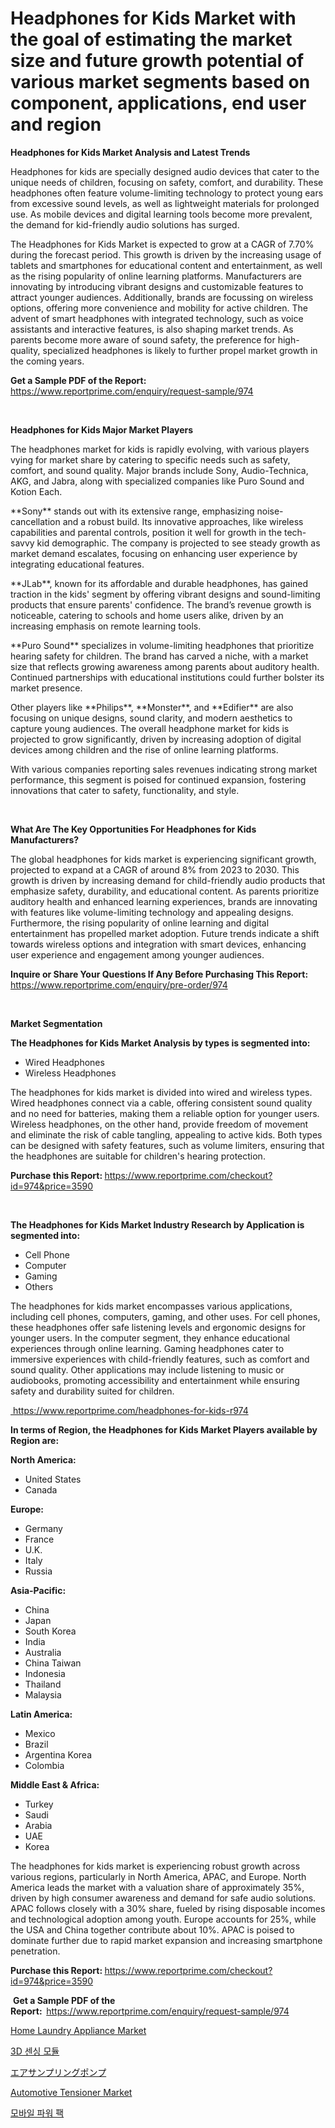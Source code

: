 <p><h1>Headphones for Kids Market with the goal of estimating the market size and future growth potential of various market segments based on component, applications, end user and region</h1></p><p><strong>Headphones for Kids Market Analysis and Latest Trends</strong></p>
<p><p>Headphones for kids are specially designed audio devices that cater to the unique needs of children, focusing on safety, comfort, and durability. These headphones often feature volume-limiting technology to protect young ears from excessive sound levels, as well as lightweight materials for prolonged use. As mobile devices and digital learning tools become more prevalent, the demand for kid-friendly audio solutions has surged.</p><p>The Headphones for Kids Market is expected to grow at a CAGR of 7.70% during the forecast period. This growth is driven by the increasing usage of tablets and smartphones for educational content and entertainment, as well as the rising popularity of online learning platforms. Manufacturers are innovating by introducing vibrant designs and customizable features to attract younger audiences. Additionally, brands are focussing on wireless options, offering more convenience and mobility for active children. The advent of smart headphones with integrated technology, such as voice assistants and interactive features, is also shaping market trends. As parents become more aware of sound safety, the preference for high-quality, specialized headphones is likely to further propel market growth in the coming years.</p></p>
<p><strong>Get a Sample PDF of the Report:&nbsp;</strong> <a href="https://www.reportprime.com/enquiry/request-sample/974">https://www.reportprime.com/enquiry/request-sample/974</a></p>
<p>&nbsp;</p>
<p><strong>Headphones for Kids Major Market Players</strong></p>
<p><p>The headphones market for kids is rapidly evolving, with various players vying for market share by catering to specific needs such as safety, comfort, and sound quality. Major brands include Sony, Audio-Technica, AKG, and Jabra, along with specialized companies like Puro Sound and Kotion Each.  </p><p>**Sony** stands out with its extensive range, emphasizing noise-cancellation and a robust build. Its innovative approaches, like wireless capabilities and parental controls, position it well for growth in the tech-savvy kid demographic. The company is projected to see steady growth as market demand escalates, focusing on enhancing user experience by integrating educational features.</p><p>**JLab**, known for its affordable and durable headphones, has gained traction in the kids' segment by offering vibrant designs and sound-limiting products that ensure parents' confidence. The brand’s revenue growth is noticeable, catering to schools and home users alike, driven by an increasing emphasis on remote learning tools.</p><p>**Puro Sound** specializes in volume-limiting headphones that prioritize hearing safety for children. The brand has carved a niche, with a market size that reflects growing awareness among parents about auditory health. Continued partnerships with educational institutions could further bolster its market presence.</p><p>Other players like **Philips**, **Monster**, and **Edifier** are also focusing on unique designs, sound clarity, and modern aesthetics to capture young audiences. The overall headphone market for kids is projected to grow significantly, driven by increasing adoption of digital devices among children and the rise of online learning platforms. </p><p>With various companies reporting sales revenues indicating strong market performance, this segment is poised for continued expansion, fostering innovations that cater to safety, functionality, and style.</p></p>
<p>&nbsp;</p>
<p><strong>What Are The Key Opportunities For Headphones for Kids Manufacturers?</strong></p>
<p><p>The global headphones for kids market is experiencing significant growth, projected to expand at a CAGR of around 8% from 2023 to 2030. This growth is driven by increasing demand for child-friendly audio products that emphasize safety, durability, and educational content. As parents prioritize auditory health and enhanced learning experiences, brands are innovating with features like volume-limiting technology and appealing designs. Furthermore, the rising popularity of online learning and digital entertainment has propelled market adoption. Future trends indicate a shift towards wireless options and integration with smart devices, enhancing user experience and engagement among younger audiences.</p></p>
<p><strong>Inquire or Share Your Questions If Any Before Purchasing This Report:</strong> <a href="https://www.reportprime.com/enquiry/pre-order/974">https://www.reportprime.com/enquiry/pre-order/974</a></p>
<p>&nbsp;</p>
<p><strong>Market Segmentation</strong></p>
<p><strong>The Headphones for Kids Market Analysis by types is segmented into:</strong></p>
<p><ul><li>Wired Headphones</li><li>Wireless Headphones</li></ul></p>
<p><p>The headphones for kids market is divided into wired and wireless types. Wired headphones connect via a cable, offering consistent sound quality and no need for batteries, making them a reliable option for younger users. Wireless headphones, on the other hand, provide freedom of movement and eliminate the risk of cable tangling, appealing to active kids. Both types can be designed with safety features, such as volume limiters, ensuring that the headphones are suitable for children's hearing protection.</p></p>
<p><strong>Purchase this Report:&nbsp;</strong><a href="https://www.reportprime.com/checkout?id=974&price=3590">https://www.reportprime.com/checkout?id=974&price=3590</a></p>
<p>&nbsp;</p>
<p><strong>The Headphones for Kids Market Industry Research by Application is segmented into:</strong></p>
<p><ul><li>Cell Phone</li><li>Computer</li><li>Gaming</li><li>Others</li></ul></p>
<p><p>The headphones for kids market encompasses various applications, including cell phones, computers, gaming, and other uses. For cell phones, these headphones offer safe listening levels and ergonomic designs for younger users. In the computer segment, they enhance educational experiences through online learning. Gaming headphones cater to immersive experiences with child-friendly features, such as comfort and sound quality. Other applications may include listening to music or audiobooks, promoting accessibility and entertainment while ensuring safety and durability suited for children.</p></p>
<p><a href="https://www.reportprime.com/headphones-for-kids-r974">&nbsp;https://www.reportprime.com/headphones-for-kids-r974</a></p>
<p><strong>In terms of Region, the Headphones for Kids Market Players available by Region are:</strong></p>
<p>
    <p> <strong> North America: </strong>
        <ul>
            <li>United States</li>
            <li>Canada</li>
        </ul>
        </p> 
    <p> <strong> Europe: </strong>
        <ul>
            <li>Germany</li>
            <li>France</li>
            <li>U.K.</li>
            <li>Italy</li>
            <li>Russia</li>
        </ul>
        </p> 
    <p> <strong> Asia-Pacific: </strong>
        <ul>
            <li>China</li>
            <li>Japan</li>
            <li>South Korea</li>
            <li>India</li>
            <li>Australia</li>
            <li>China Taiwan</li>
            <li>Indonesia</li>
            <li>Thailand</li>
            <li>Malaysia</li>
        </ul>
        </p> 
    <p> <strong> Latin America: </strong>
        <ul>
            <li>Mexico</li>
            <li>Brazil</li>
            <li>Argentina Korea</li>
            <li>Colombia</li>
        </ul>
        </p> 
    <p> <strong> Middle East & Africa: </strong>
        <ul>
            <li>Turkey</li>
            <li>Saudi</li>
            <li>Arabia</li>
            <li>UAE</li>
            <li>Korea</li>
        </ul>
    </p>
    </p>
<p><p>The headphones for kids market is experiencing robust growth across various regions, particularly in North America, APAC, and Europe. North America leads the market with a valuation share of approximately 35%, driven by high consumer awareness and demand for safe audio solutions. APAC follows closely with a 30% share, fueled by rising disposable incomes and technological adoption among youth. Europe accounts for 25%, while the USA and China together contribute about 10%. APAC is poised to dominate further due to rapid market expansion and increasing smartphone penetration.</p></p>
<p><strong>Purchase this Report: </strong><a href="https://www.reportprime.com/checkout?id=974&price=3590">https://www.reportprime.com/checkout?id=974&price=3590</a></p>
<p>&nbsp;<strong>Get a Sample PDF of the Report:&nbsp;&nbsp;</strong><a href="https://www.reportprime.com/enquiry/request-sample/974">https://www.reportprime.com/enquiry/request-sample/974</a></p>
<p><strong></strong></p>
<p><p><a href="https://github.com/mharielmesa/Market-Research-Report-List-4/blob/main/home-laundry-appliance-market.md">Home Laundry Appliance Market</a></p><p><a href="https://medium.com/@jennaduke56/%EC%A0%84%EC%84%B8%EA%B3%84-3d-%EC%84%BC%EC%8B%B1-%EB%AA%A8%EB%93%88-%EC%8B%9C%EC%9E%A5%EC%97%90-%EB%8C%80%ED%95%9C-%EC%A0%84%EB%9E%B5%EC%A0%81-%EC%8B%9C%EC%9E%A5-%ED%86%B5%EC%B0%B0%EB%A0%A5-2024-2031-3dc9e48a7abb">3D 센싱 모듈</a></p><p><a href="https://medium.com/@henriettemills1/%E3%82%A8%E3%82%A2%E3%82%B5%E3%83%B3%E3%83%97%E3%83%AA%E3%83%B3%E3%82%B0%E3%83%9D%E3%83%B3%E3%83%97%E5%B8%82%E5%A0%B4%E3%81%AE%E6%96%B0%E3%81%9F%E3%81%AA%E3%83%88%E3%83%AC%E3%83%B3%E3%83%89%E3%81%A82024%E5%B9%B4%E3%81%8B%E3%82%892031%E5%B9%B4%E3%81%BE%E3%81%A7%E3%81%AE%E5%B0%86%E6%9D%A5%E3%81%AE%E5%B1%95%E6%9C%9B-1600ee623cb1">エアサンプリングポンプ</a></p><p><a href="https://www.linkedin.com/pulse/automotive-tensioner-market-industry-trends-forecast-period-gtwke?trackingId=Ui9KT4svRseqPt5gr6ovow%3D%3D">Automotive Tensioner Market</a></p><p><a href="https://medium.com/@jennaduke56/%EB%AA%A8%EB%B0%94%EC%9D%BC-%ED%8C%8C%EC%9B%8C-%ED%8C%A9-%EC%8B%9C%EC%9E%A5-%EB%8F%99%ED%96%A5-%EB%AA%A8%EB%B0%94%EC%9D%BC-%ED%8C%8C%EC%9B%8C-%ED%8C%A9-%EC%8B%9C%EC%9E%A5-%ED%86%B5%EC%B0%B0%EB%A0%A5-%EB%B0%8F-%EC%98%88%EC%B8%A1-%EB%B6%84%EC%84%9D-2024-2031-%EC%A4%91%EC%8B%AC%EC%9C%BC%EB%A1%9C-afe8ed833ac0">모바일 파워 팩</a></p></p>